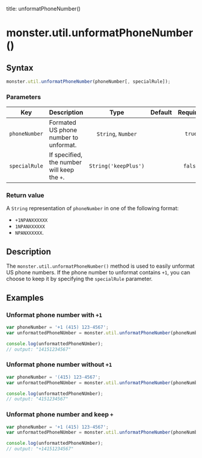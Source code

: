 title: unformatPhoneNumber()

# monster.util.unformatPhoneNumber()

## Syntax
```javascript
monster.util.unformatPhoneNumber(phoneNumber[, specialRule]);
```

### Parameters
Key | Description | Type | Default | Required
:-: | --- | :-: | :-: | :-:
`phoneNumber` | Formated US phone number to unformat. | `String`, `Number` | | `true`
`specialRule` | If specified, the number will keep the `+`. | `String('keepPlus')` | | `false`

### Return value
A `String` representation of `phoneNumber` in one of the following format:

* `+1NPANXXXXXX`
* `1NPANXXXXXX`
* `NPANXXXXXX`.

## Description
The `monster.util.unformatPhoneNumber()` method is used to easily unformat US phone numbers. If the phone number to unformat contains `+1`, you can choose to keep it by specifying the `specialRule` parameter.

## Examples
### Unformat phone number with `+1`
```javascript
var phoneNumber = '+1 (415) 123-4567';
var unformattedPhoneNUmber = monster.util.unformatPhoneNumber(phoneNumber);

console.log(unformattedPhoneNUmber);
// output: "14151234567"
```

### Unformat phone number without `+1`
```javascript
var phoneNumber = '(415) 123-4567';
var unformattedPhoneNUmber = monster.util.unformatPhoneNumber(phoneNumber);

console.log(unformattedPhoneNUmber);
// output: "4151234567"
```

### Unformat phone number and keep `+`
```javascript
var phoneNumber = '+1 (415) 123-4567';
var unformattedPhoneNUmber = monster.util.unformatPhoneNumber(phoneNumber, 'keepPlus');

console.log(unformattedPhoneNUmber);
// output: "+14151234567"
```

